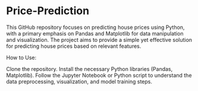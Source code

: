 # Price-Prediction


This GitHub repository focuses on predicting house prices using Python, with a primary emphasis on Pandas and Matplotlib for data manipulation and visualization. The project aims to provide a simple yet effective solution for predicting house prices based on relevant features.

How to Use:

Clone the repository.
Install the necessary Python libraries (Pandas, Matplotlib).
Follow the Jupyter Notebook or Python script to understand the data preprocessing, visualization, and model training steps.

